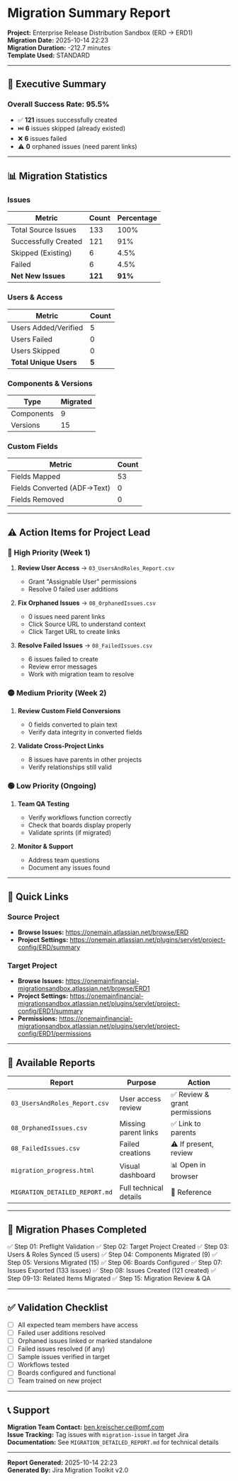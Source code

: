 # Migration Summary Report

**Project:** Enterprise Release Distribution Sandbox (ERD → ERD1)  
**Migration Date:** 2025-10-14 22:23  
**Migration Duration:** -212.7 minutes  
**Template Used:** STANDARD

---

## 🎯 Executive Summary

### Overall Success Rate: **95.5%**

- ✅ **121** issues successfully created
- ⏭️ **6** issues skipped (already existed)
- ❌ **6** issues failed
- ⚠️ **0** orphaned issues (need parent links)

---

## 📊 Migration Statistics

### Issues
| Metric | Count | Percentage |
|--------|-------|------------|
| Total Source Issues | 133 | 100% |
| Successfully Created | 121 | 91% |
| Skipped (Existing) | 6 | 4.5% |
| Failed | 6 | 4.5% |
| **Net New Issues** | **121** | **91%** |

### Users & Access
| Metric | Count |
|--------|-------|
| Users Added/Verified | 5 |
| Users Failed | 0 |
| Users Skipped | 0 |
| **Total Unique Users** | **5** |

### Components & Versions
| Type | Migrated |
|------|----------|
| Components | 9 |
| Versions | 15 |

### Custom Fields
| Metric | Count |
|--------|-------|
| Fields Mapped | 53 |
| Fields Converted (ADF→Text) | 0 |
| Fields Removed | 0 |

---

## ⚠️ Action Items for Project Lead

### 🔴 High Priority (Week 1)
1. **Review User Access** → `03_UsersAndRoles_Report.csv`
   - Grant "Assignable User" permissions
   - Resolve 0 failed user additions

2. **Fix Orphaned Issues** → `08_OrphanedIssues.csv`
   - 0 issues need parent links
   - Click Source URL to understand context
   - Click Target URL to create links

3. **Resolve Failed Issues** → `08_FailedIssues.csv`
   - 6 issues failed to create
   - Review error messages
   - Work with migration team to resolve

### 🟡 Medium Priority (Week 2)
1. **Review Custom Field Conversions**
   - 0 fields converted to plain text
   - Verify data integrity in converted fields

2. **Validate Cross-Project Links**
   - 8 issues have parents in other projects
   - Verify relationships still valid

### 🟢 Low Priority (Ongoing)
1. **Team QA Testing**
   - Verify workflows function correctly
   - Check that boards display properly
   - Validate sprints (if migrated)

2. **Monitor & Support**
   - Address team questions
   - Document any issues found

---

## 🔗 Quick Links

### Source Project
- **Browse Issues:** https://onemain.atlassian.net/browse/ERD
- **Project Settings:** https://onemain.atlassian.net/plugins/servlet/project-config/ERD/summary

### Target Project
- **Browse Issues:** https://onemainfinancial-migrationsandbox.atlassian.net/browse/ERD1
- **Project Settings:** https://onemainfinancial-migrationsandbox.atlassian.net/plugins/servlet/project-config/ERD1/summary
- **Permissions:** https://onemainfinancial-migrationsandbox.atlassian.net/plugins/servlet/project-config/ERD1/permissions

---

## 📁 Available Reports

| Report | Purpose | Action |
|--------|---------|--------|
| `03_UsersAndRoles_Report.csv` | User access review | ✅ Review & grant permissions |
| `08_OrphanedIssues.csv` | Missing parent links | ✅ Link to parents |
| `08_FailedIssues.csv` | Failed creations | ⚠️ If present, review |
| `migration_progress.html` | Visual dashboard | 📊 Open in browser |
| `MIGRATION_DETAILED_REPORT.md` | Full technical details | 📖 Reference |

---

## 🎯 Migration Phases Completed

✅ Step 01: Preflight Validation
✅ Step 02: Target Project Created
✅ Step 03: Users & Roles Synced (5 users)
✅ Step 04: Components Migrated (9)
✅ Step 05: Versions Migrated (15)
✅ Step 06: Boards Configured
✅ Step 07: Issues Exported (133 issues)
✅ Step 08: Issues Created (121 created)
✅ Step 09-13: Related Items Migrated
✅ Step 15: Migration Review & QA

---

## ✅ Validation Checklist

- [ ] All expected team members have access
- [ ] Failed user additions resolved
- [ ] Orphaned issues linked or marked standalone
- [ ] Failed issues resolved (if any)
- [ ] Sample issues verified in target
- [ ] Workflows tested
- [ ] Boards configured and functional
- [ ] Team trained on new project

---

## 📞 Support

**Migration Team Contact:** ben.kreischer.ce@omf.com  
**Issue Tracking:** Tag issues with `migration-issue` in target Jira  
**Documentation:** See `MIGRATION_DETAILED_REPORT.md` for technical details

---

**Report Generated:** 2025-10-14 22:23  
**Generated By:** Jira Migration Toolkit v2.0


